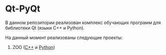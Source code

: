 # Qt-PyQt

В данном репозитории реализован комплекс обучающих программ для библиотеки Qt (языки C++ и Python).

На данный момент реализованы следующие проекты:
1. ZOO ([C++](../C++/I/11-ZOO) и [Python](../Python/I/11-ZOO))
